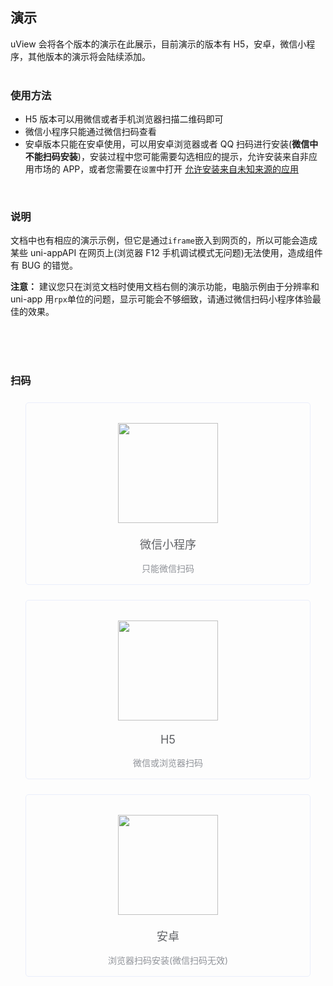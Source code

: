 ## 演示

uView 会将各个版本的演示在此展示，目前演示的版本有 H5，安卓，微信小程序，其他版本的演示将会陆续添加。  
<br>

### 使用方法

- H5 版本可以用微信或者手机浏览器扫描二维码即可
- 微信小程序只能通过微信扫码查看
- 安卓版本只能在安卓使用，可以用安卓浏览器或者 QQ 扫码进行安装(**微信中不能扫码安装**)，安装过程中您可能需要勾选相应的提示，允许安装来自非应用市场的 APP，或者您需要在`设置`中打开
  [允许安装来自未知来源的应用](https://www.pc841.com/shoujijiqiao/45848.html)

<br>

### 说明

文档中也有相应的演示示例，但它是通过`iframe`嵌入到网页的，所以可能会造成某些 uni-appAPI 在网页上(浏览器 F12 手机调试模式无问题)无法使用，造成组件有 BUG 的错觉。

**注意：** 建议您只在浏览文档时使用文档右侧的演示功能，电脑示例由于分辨率和 uni-app 用`rpx`单位的问题，显示可能会不够细致，请通过微信扫码小程序体验最佳的效果。

<br>
<br>
<br>

### 扫码

<div class="demo-wrap row">
	<div class="col-md-3 col-sm-6 col-xs-12">
		<div class="demo-item">
			<img src="/common/weixin_mini_qrcode.png" />
			<div class="platform-name">
				微信小程序
				<p class="platform-tips">只能微信扫码</p>
			</div>
		</div>
	</div>
	<div class="col-md-3 col-sm-6 col-xs-12">
		<div class="demo-item">
			<img src="https://xxx.com/resources/1546181654815455.png" />
			<div class="platform-name">
				H5
				<p class="platform-tips">微信或浏览器扫码</p>
			</div>
		</div>
	</div>
	<div class="col-md-3 col-sm-6 col-xs-12">
		<div class="demo-item">
			<img src="https://xxx.com/resources/168415644515.png" />
			<div class="platform-name">
				安卓
				<p class="platform-tips">浏览器扫码安装(微信扫码无效)</p>
			</div>
		</div>
	</div>
</div>

<style scoped>
	.demo-item {
		text-align: center;
		border: 1px solid #eaeefb;
		border-radius: 5px;
		-webkit-transition: bottom 0.4s;
		transition: bottom 0.4s;
		position: relative;
		bottom: 0;
		margin: 1.5rem;
		padding: 2rem 0;
	}
	
	.demo-item:hover {
	    bottom: 6px;
	    box-shadow: 0 6px 18px 0 rgba(232, 237, 250, .5);
	}
	
	.demo-item img {
		width: 160px;
		margin: auto;
	}
	
	.demo-item .platform-name {
		color: #606266;
		font-size: 18px;
		position: relative;
		margin: 20px 0;
	}
	
	.demo-item .platform-tips {
		text-align: center;
		position: absolute;
		font-size: 14px;
		bottom: -50px;
		left: auto;
		width: 100%;
		right: auto;
		color: #909399;
	}
</style>
